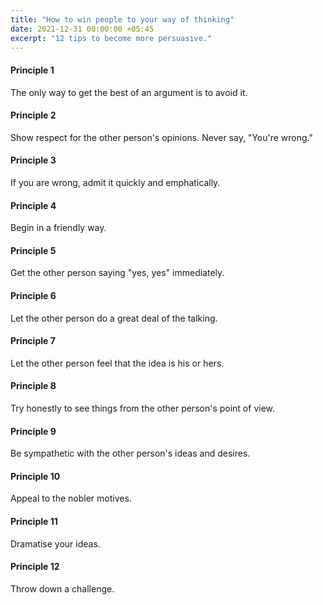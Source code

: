 ```yaml
---
title: "How to win people to your way of thinking"
date: 2021-12-31 00:00:00 +05:45
excerpt: "12 tips to become more persuasive."
---
```


<!--- In a nutshell, win people to your way of thinking. --->

#### Principle 1

The only way to get the best of an argument is to avoid it.

#### Principle 2

Show respect for the other person's opinions. Never say, "You're wrong."

#### Principle 3

If you are wrong, admit it quickly and emphatically.

#### Principle 4

Begin in a friendly way.

#### Principle 5

Get the other person saying "yes, yes" immediately.

#### Principle 6

Let the other person do a great deal of the talking.

#### Principle 7

Let the other person feel that the idea is his or hers.

#### Principle 8

Try honestly to see things from the other person's point of view.

#### Principle 9

Be sympathetic with the other person's ideas and desires.

#### Principle 10

Appeal to the nobler motives.

#### Principle 11

Dramatise your ideas.

#### Principle 12

Throw down a challenge.
